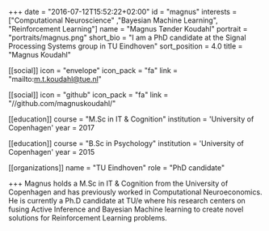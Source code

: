 +++
date = "2016-07-12T15:52:22+02:00"
id = "magnus"
interests = ["Computational Neuroscience" ,"Bayesian Machine Learning", "Reinforcement Learning"]
name = "Magnus Tønder Koudahl"
portrait = "portraits/magnus.png"
short_bio = "I am a PhD candidate at the Signal Processing Systems group in TU Eindhoven" 
sort_position = 4.0
title = "Magnus Koudahl"

[[social]]
    icon = "envelope"
    icon_pack = "fa"
    link = "mailto:m.t.koudahl@tue.nl"

[[social]]
    icon = "github"
    icon_pack = "fa"
    link = "//github.com/magnuskoudahl/"

[[education]]
    course = "M.Sc in IT & Cognition"
    institution = 'University of Copenhagen'
    year = 2017 


[[education]]
    course = "B.Sc in Psychology"
    institution = 'University of Copenhagen'
    year = 2015 

[[organizations]]
    name = "TU Eindhoven"
    role = "PhD candidate"

+++
Magnus holds a M.Sc in IT & Cognition from the University of Copenhagen and has previously worked in Computational Neuroeconomics. He is currently a Ph.D candidate at TU/e where his research centers on fusing Active Inference and Bayesian Machine learning to create novel solutions for Reinforcement Learning problems.
